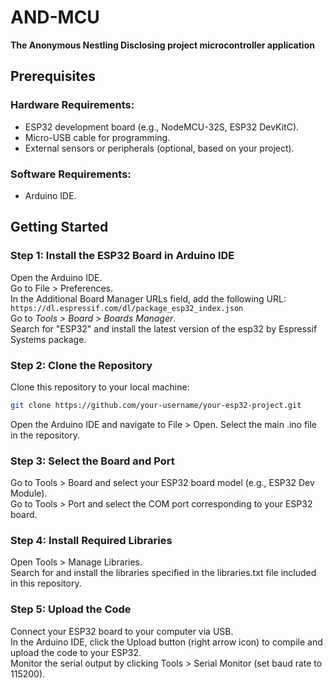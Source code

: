 # AND-MCU
**The Anonymous Nestling Disclosing project microcontroller application**

## Prerequisites
### Hardware Requirements:
- ESP32 development board (e.g., NodeMCU-32S, ESP32 DevKitC).
- Micro-USB cable for programming.
- External sensors or peripherals (optional, based on your project).

### Software Requirements:
- Arduino IDE.

## Getting Started
### Step 1: Install the ESP32 Board in Arduino IDE
Open the Arduino IDE.\
Go to File > Preferences.\
In the Additional Board Manager URLs field, add the following URL:
`https://dl.espressif.com/dl/package_esp32_index.json`\
Go to *Tools > Board > Boards Manager*.\
Search for "ESP32" and install the latest version of the esp32 by Espressif Systems package.

### Step 2: Clone the Repository
Clone this repository to your local machine:
```bash
git clone https://github.com/your-username/your-esp32-project.git
```
Open the Arduino IDE and navigate to File > Open. Select the main .ino file in the repository.

### Step 3: Select the Board and Port
Go to Tools > Board and select your ESP32 board model (e.g., ESP32 Dev Module).\
Go to Tools > Port and select the COM port corresponding to your ESP32 board.

### Step 4: Install Required Libraries
Open Tools > Manage Libraries.\
Search for and install the libraries specified in the libraries.txt file included in this repository.

### Step 5: Upload the Code
Connect your ESP32 board to your computer via USB.\
In the Arduino IDE, click the Upload button (right arrow icon) to compile and upload the code to your ESP32.\
Monitor the serial output by clicking Tools > Serial Monitor (set baud rate to 115200).
